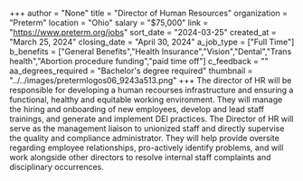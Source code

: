 +++
author = "None"
title = "Director of Human Resources"
organization = "Preterm"
location = "Ohio"
salary = "$75,000"
link = "https://www.preterm.org/jobs"
sort_date = "2024-03-25"
created_at = "March 25, 2024"
closing_date = "April 30, 2024"
a_job_type = ["Full Time"]
b_benefits = ["General Benefits","Health Insurance","Vision","Dental","Trans health","Abortion procedure funding","paid time off"]
c_feedback = ""
aa_degrees_required = "Bachelor's degree required"
thumbnail = "../../images/pretermlogos06_9243a513.png"
+++
The director of HR will be responsible for developing a human recourses infrastructure and ensuring a functional, healthy and equitable working environment. They will manage the hiring and onboarding of new employees, develop and lead staff trainings, and generate and implement DEI practices. The Director of HR will serve as the management liaison to unionized staff and directly supervise the quality and compliance administrator. They will help provide oversite regarding employee relationships, pro-actively identify problems, and will work alongside other directors to resolve internal staff complaints and disciplinary occurrences. 